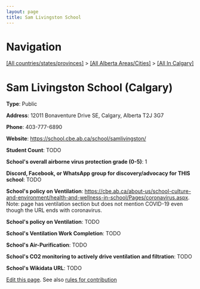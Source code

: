 ```yaml
---
layout: page
title: Sam Livingston School
---
```

# Navigation

[[All countries/states/provinces]](../../..) > [[All Alberta Areas/Cities]](../..) > [[All In Calgary]](..)

# Sam Livingston School (Calgary)

**Type**: Public

**Address**: 12011 Bonaventure Drive SE, Calgary, Alberta T2J 3G7

**Phone**: 403-777-6890

**Website**: <https://school.cbe.ab.ca/school/samlivingston/>

**Student Count**: TODO

**School's overall airborne virus protection grade (0-5)**: 1

**Discord, Facebook, or WhatsApp group for discovery/advocacy for THIS school**: TODO

**School's policy on Ventilation**: <https://cbe.ab.ca/about-us/school-culture-and-environment/health-and-wellness-in-school/Pages/coronavirus.aspx>. Note: page has ventilation section but does not mention COVID-19 even though the URL ends with coronavirus.

**School's policy on Ventilation**: TODO

**School's Ventilation Work Completion**: TODO

**School's Air-Purification**: TODO

**School's CO2 monitoring to actively drive ventilation and filtration**: TODO

**School's Wikidata URL**: TODO


[Edit this page](https://github.com/ventilate-schools/AB/edit/main/./Calgary/Sam_Livingston_School.md). See also [rules for contribution](../../../contribution-rules/)